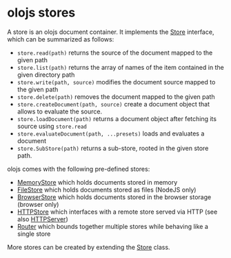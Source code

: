<!--<% __render__ = require 'markdown' %>-->
# olojs stores
A store is an olojs document container. It implements the [Store] interface,
which can be summarized as follows:

* `store.read(path)` returns the source of the document mapped to the given
  path
* `store.list(path)` returns the array of names of the item contained in the
  given directory path
* `store.write(path, source)` modifies the document source mapped to the
  given path
* `store.delete(path)` removes the document mapped to the given path
* `store.createDocument(path, source)` create a document object that allows to
  evaluate the source.
* `store.loadDocument(path)` returns a document object after fetching its
  source using `store.read`
* `store.evaluateDocument(path, ...presets)` loads and evaluates a document
* `store.SubStore(path)` returns a sub-store, rooted in the given store path.

olojs comes with the following pre-defined stores:

* [MemoryStore](./api/memory-store.md) which holds documents stored in memory
* [FileStore](./api/file-store.md) which holds documents stored as files (NodeJS
  only)
* [BrowserStore](./api/browser-store.md) which holds documents stored in the
  browser storage (browser only)
* [HTTPStore](./api/http-store.md) which interfaces with a remote store served
  via HTTP (see also [HTTPServer])
* [Router](./api/router.md) which bounds together multiple stores while
  behaving like a single store

More stores can be created by extending the [Store] class.

[Store]: ./api/store.md
[HTTPServer]: ./api/http-server.md
